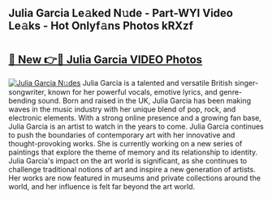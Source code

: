 ## Julia Garcia Le𝚊ked N𝚞de - Part-WYI Video Le𝚊ks - Hot Onlyf𝚊ns Photos kRXzf

# <h2><a href="http://ac24753.deff.icu/?id=Julia+Garcia">🔗 New 👉🔴 Julia Garcia VIDEO Photos</a></h2>

[![Julia Garcia N𝚞des](https://i.imgur.com/rIISA9y.gif)](http://ac24753.deff.icu/?id=Julia+Garcia)
Julia Garcia is a talented and versatile British singer-songwriter, known for her powerful vocals, emotive lyrics, and genre-bending sound. Born and raised in the UK, Julia Garcia has been making waves in the music industry with her unique blend of pop, rock, and electronic elements. With a strong online presence and a growing fan base, Julia Garcia is an artist to watch in the years to come. Julia Garcia continues to push the boundaries of contemporary art with her innovative and thought-provoking works. She is currently working on a new series of paintings that explore the theme of memory and its relationship to identity. Julia Garcia's impact on the art world is significant, as she continues to challenge traditional notions of art and inspire a new generation of artists. Her works are now featured in museums and private collections around the world, and her influence is felt far beyond the art world.
